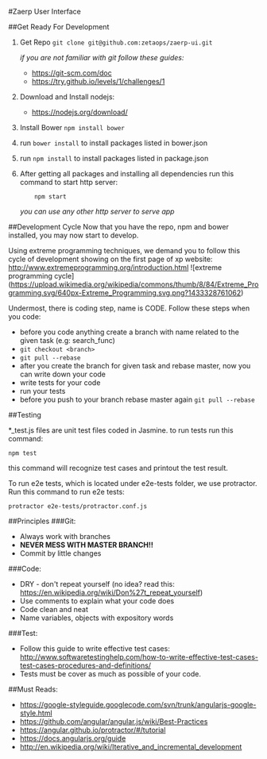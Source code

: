 #Zaerp User Interface

##Get Ready For Development
1. Get Repo `git clone git@github.com:zetaops/zaerp-ui.git`

    *if you are not familiar with git follow these guides:* 
    - https://git-scm.com/doc
    - https://try.github.io/levels/1/challenges/1

2. Download and Install nodejs:
    - https://nodejs.org/download/

3. Install Bower `npm install bower`

4. run `bower install` to install packages listed in bower.json 

5. run `npm install` to install packages listed in package.json

6. After getting all packages and installing all dependencies run this command to start http server:
    ```
        npm start
    ```
    *you can use any other http server to serve app*

##Development Cycle
Now that you have the repo, npm and bower installed, you may now start to develop.

Using extreme programming techniques, we demand you to follow this cycle of development showing on the first page of xp website: http://www.extremeprogramming.org/introduction.html
![extreme programming cycle]
(https://upload.wikimedia.org/wikipedia/commons/thumb/8/84/Extreme_Programming.svg/640px-Extreme_Programming.svg.png?1433328761062)

Undermost, there is coding step, name is CODE. Follow these steps when you code:
- before you code anything create a branch with name related to the given task (e.g: search_func)
- `git checkout <branch>`
- `git pull --rebase`
- after you create the branch for given task and rebase master, now you can write down your code
- write tests for your code
- run your tests
- before you push to your branch rebase master again `git pull --rebase`


##Testing

*_test.js files are unit test files coded in Jasmine. to run tests run this command:

    npm test

this command will recognize test cases and printout the test result.

To run e2e tests, which is located under e2e-tests folder, we use protractor. Run this command to run e2e tests:

    protractor e2e-tests/protractor.conf.js

##Principles
###Git:
- Always work with branches
- **NEVER MESS WITH MASTER BRANCH!!**
- Commit by little changes

###Code:
- DRY - don't repeat yourself (no idea? read this: https://en.wikipedia.org/wiki/Don%27t_repeat_yourself)
- Use comments to explain what your code does
- Code clean and neat
- Name variables, objects with expository words

###Test:
- Follow this guide to write effective test cases: http://www.softwaretestinghelp.com/how-to-write-effective-test-cases-test-cases-procedures-and-definitions/
- Tests must be cover as much as possible of your code.



##Must Reads:
- https://google-styleguide.googlecode.com/svn/trunk/angularjs-google-style.html
- https://github.com/angular/angular.js/wiki/Best-Practices
- https://angular.github.io/protractor/#/tutorial
- https://docs.angularjs.org/guide
- http://en.wikipedia.org/wiki/Iterative_and_incremental_development
